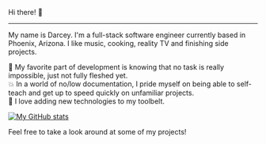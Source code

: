 Hi there! :wave:<hr />

My name is Darcey. I'm a full-stack software engineer currently based in Phoenix, Arizona. I like music, cooking, reality TV and finishing side projects.


:star2: My favorite part of development is knowing that no task is really impossible, just not fully fleshed yet.<br />
:boom: In a world of no/low documentation, I pride myself on being able to self-teach and get up to speed quickly on unfamiliar projects.<br />
:gem: I love adding new technologies to my toolbelt.

[![My GitHub stats](https://github-readme-stats.vercel.app/api?username=grundydarcey&theme=moltack)](https://github.com/grundydarcey/github-readme-stats)


Feel free to take a look around at some of my projects!</a>
